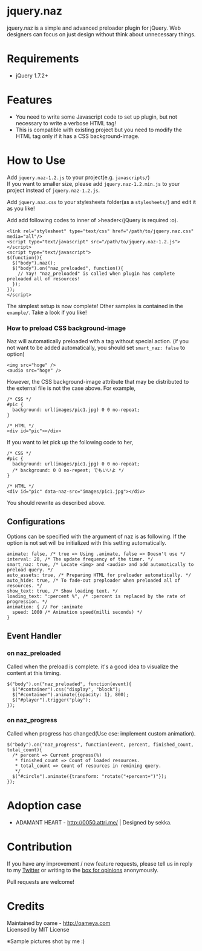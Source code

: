 # jquery.naz

jquery.naz is a simple and advanced preloader plugin for jQuery.
Web designers can focus on just design without think about unnecessary things.

# Requirements

* jQuery 1.7.2+

# Features

* You need to write some Javascript code to set up plugin, but not necessary to write a verbose HTML tag!
* This is compatible with existing project but you need to modify the HTML tag only if it has a CSS background-image.

# How to Use

Add `jquery.naz-1.2.js` to your project(e.g. `javascripts/`)  
If you want to smaller size, please add `jquery.naz-1.2.min.js` to your project instead of `jquery.naz-1.2.js`.

Add `jquery.naz.css` to your stylesheets folder(as a `stylesheets/`) and edit it as you like!

Add add following codes to inner of &gt;header&lt;(jQuery is required :o).

	<link rel="stylesheet" type="text/css" href="/path/to/jquery.naz.css" media="all"/>
	<script type="text/javascript" src="/path/to/jquery.naz-1.2.js"></script>
	<script type="text/javascript">
	$(function(){
	  $("body").naz();
	  $("body").on("naz_preloaded", function(){
	    // Yay! "naz_preloaded" is called when plugin has complete preloaded all of resources!
	  });
	});
	</script>

The simplest setup is now complete!
Other samples is contained in the `example/`. Take a look if you like!

### How to preload CSS background-image

Naz will automatically preloaded with a tag without special action.
(if you not want to be added automatically, you should set `smart_naz: false` to option)

	<img src="hoge" />
	<audio src="hoge" />

However, the CSS background-image attribute that may be distributed to the external file is not the case above. For example,

	/* CSS */
	#pic {
	  background: url(images/pic1.jpg) 0 0 no-repeat;
	}
	
	/* HTML */
	<div id="pic"></div>

If you want to let pick up the following code to her,

	/* CSS */
	#pic {
	  background: url(images/pic1.jpg) 0 0 no-repeat;
	  /* background: 0 0 no-repeat; でもいいよ */
	}
	
	/* HTML */
	<div id="pic" data-naz-src="images/pic1.jpg"></div>

You should rewrite as described above.

## Configurations

Options can be specified with the argument of naz is as following.
If the option is not set will be initialized with this setting automatically.
    
    animate: false, /* true => Using .animate, false => Doesn't use */
    interval: 20, /* The update frequency of the timer. */
    smart_naz: true, /* Locate <img> and <audio> and add automatically to preload query. */
    auto_assets: true, /* Preparing HTML for preloader automatically. */
    auto_hide: true, /* To fade-out preploader when preloaded all of resources. */
    show_text: true, /* Show loading text. */
    loading_text: ":percent %", /* :percent is replaced by the rate of progression. */
    animation: { // For :animate
      speed: 1000 /* Animation speed(milli seconds) */
    }

## Event Handler

### on naz_preloaded

Called when the preload is complete. it's a good idea to visualize the content at this timing.

	$("body").on("naz_preloaded", function(event){
      $("#container").css("display", "block");
      $("#container").animate({opacity: 1}, 800);
      $("#player").trigger("play");
    });

### on naz_progress

Called when progress has changed(Use cse: implement custom animation).

	$("body").on("naz_progress", function(event, percent, finished_count, total_count){
	  /* percent => Current progress(%)
	   * finished_count => Count of loaded resources.
	   * total_count => Count of resources in remining query.
	   */
	  $("#circle").animate({transform: "rotate("+percent+")"});
	});

# Adoption case

* ADAMANT HEART - <http://0050.attri.me/> | Designed by sekka.

# Contribution

If you have any improvement / new feature requests, please tell us in reply to my [Twitter](http://twitter.com/o_ame) or writing to the [box for opinions](http://tracht.ameapp.com/w/5) anonymously.

Pull requests are welcome!

# Credits

Maintained by oame - <http://oameya.com>  
Licensed by MIT License

※Sample pictures shot by me :)